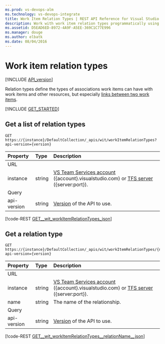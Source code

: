 ```yaml
---
ms.prod: vs-devops-alm
ms.technology: vs-devops-integrate
title: Work Item Relation Types | REST API Reference for Visual Studio Team Services and Team Foundation Server
description: Work with work item relation types programmatically using the REST APIs for Visual Studio Team Services and Team Foundation Server. 
ms.assetid: D5EAD6ED-8972-4A9F-A5EE-369C1C77E996
ms.manager: douge
ms.author: elbatk
ms.date: 08/04/2016
---
```


# Work item relation types
[!INCLUDE [API_version](../_data/version.md)]

Relation types define the types of associations work items can have with work items and other resources,
but especially [links between two work items](http://msdn.microsoft.com/en-us/library/dd293534.aspx).

[!INCLUDE [GET_STARTED](../_data/get-started.md)]

## Get a list of relation types
<a name="getalistofrelationtypes" />

```no-highlight
GET https://{instance}/DefaultCollection/_apis/wit/workItemRelationTypes?api-version={version}
```

| Property  	| Type 		| Description 
|:--------------|:----------|:---------------------------
| URL
| instance      | string    | [VS Team Services account](/integrate/get-started/rest/basics.md#vs-team-services) ({account}.visualstudio.com) or [TFS server](/integrate/get-started/rest/basics.md#tfs) ({server:port}).
| Query
| api-version   | string    | [Version](../../get-started/rest/basics.md#versions) of the API to use.

[!code-REST [GET__wit_workItemRelationTypes_json](./_data/relationTypes/GET__wit_workItemRelationTypes.json)]


## Get a relation type

```no-highlight
GET https://{instance}/DefaultCollection/_apis/wit/workItemRelationTypes/{name}?api-version={version}
```

| Property  	| Type 		| Description 
|:--------------|:----------|:---------------------------
| URL
| instance      | string    | [VS Team Services account](/integrate/get-started/rest/basics.md#vs-team-services) ({account}.visualstudio.com) or [TFS server](/integrate/get-started/rest/basics.md#tfs) ({server:port}).
| name          | string    | The name of the relationship.
| Query
| api-version   | string    | [Version](../../get-started/rest/basics.md#versions) of the API to use.

[!code-REST [GET__wit_workItemRelationTypes__relationName__json](./_data/relationTypes/GET__wit_workItemRelationTypes__relationName_.json)]
